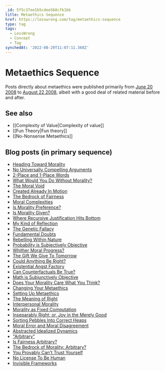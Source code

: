 ```yaml
---
_id: 5f5c37ee1b5cdee568cfb1bb
title: Metaethics Sequence
href: https://lesswrong.com/tag/metaethics-sequence
type: tag
tags:
  - LessWrong
  - Concept
  - Tag
synchedAt: '2022-08-29T11:07:11.368Z'
---
```

# Metaethics Sequence

Posts directly about metaethics were published primarily from [June 20 2008](http://lesswrong.com/lw/rh/heading_toward_morality/) to [August 22 2008](http://lesswrong.com/lw/ta/invisible_frameworks/), albeit with a good deal of related material before and after.

## See also

*   [[Complexity of Value|Complexity of value]]
*   [[Fun Theory|Fun theory]]
*   [[No-Nonsense Metaethics]]

## Blog posts (in primary sequence)

*   [Heading Toward Morality](http://lesswrong.com/lw/rh/heading_toward_morality/)
*   [No Universally Compelling Arguments](http://lesswrong.com/lw/rn/no_universally_compelling_arguments/)
*   [2-Place and 1-Place Words](http://lesswrong.com/lw/ro/2place_and_1place_words/)
*   [What Would You Do Without Morality?](http://lesswrong.com/lw/rq/what_would_you_do_without_morality/)
*   [The Moral Void](http://lesswrong.com/lw/rr/the_moral_void/)
*   [Created Already In Motion](http://lesswrong.com/lw/rs/created_already_in_motion/)
*   [The Bedrock of Fairness](http://lesswrong.com/lw/ru/the_bedrock_of_fairness/)
*   [Moral Complexities](http://lesswrong.com/lw/rw/moral_complexities/)
*   [Is Morality Preference?](http://lesswrong.com/lw/rx/is_morality_preference/)
*   [Is Morality Given?](http://lesswrong.com/lw/ry/is_morality_given/)
*   [Where Recursive Justification Hits Bottom](http://lesswrong.com/lw/s0/where_recursive_justification_hits_bottom/)
*   [My Kind of Reflection](http://lesswrong.com/lw/s2/my_kind_of_reflection/)
*   [The Genetic Fallacy](http://lesswrong.com/lw/s3/the_genetic_fallacy/)
*   [Fundamental Doubts](http://lesswrong.com/lw/s4/fundamental_doubts/)
*   [Rebelling Within Nature](http://lesswrong.com/lw/s5/rebelling_within_nature/)
*   [Probability is Subjectively Objective](http://lesswrong.com/lw/s6/probability_is_subjectively_objective/)
*   [Whither Moral Progress?](http://lesswrong.com/lw/s9/whither_moral_progress/)
*   [The Gift We Give To Tomorrow](http://lesswrong.com/lw/sa/the_gift_we_give_to_tomorrow/)
*   [Could Anything Be Right?](http://lesswrong.com/lw/sb/could_anything_be_right/)
*   [Existential Angst Factory](http://lesswrong.com/lw/sc/existential_angst_factory/)
*   [Can Counterfactuals Be True?](http://lesswrong.com/lw/sh/can_counterfactuals_be_true/)
*   [Math is Subjunctively Objective](http://lesswrong.com/lw/si/math_is_subjunctively_objective/)
*   [Does Your Morality Care What You Think?](http://lesswrong.com/lw/sj/does_your_morality_care_what_you_think/)
*   [Changing Your Metaethics](http://lesswrong.com/lw/sk/changing_your_metaethics/)
*   [Setting Up Metaethics](http://lesswrong.com/lw/sl/setting_up_metaethics/)
*   [The Meaning of Right](http://lesswrong.com/lw/sm/the_meaning_of_right/)
*   [Interpersonal Morality](http://lesswrong.com/lw/sn/interpersonal_morality/)
*   [Morality as Fixed Computation](http://lesswrong.com/lw/sw/morality_as_fixed_computation/)
*   [Inseparably Right; or, Joy in the Merely Good](http://lesswrong.com/lw/sx/inseparably_right_or_joy_in_the_merely_good/)
*   [Sorting Pebbles Into Correct Heaps](http://lesswrong.com/lw/sy/sorting_pebbles_into_correct_heaps/)
*   [Moral Error and Moral Disagreement](http://lesswrong.com/lw/sz/moral_error_and_moral_disagreement/)
*   [Abstracted Idealized Dynamics](http://lesswrong.com/lw/t0/abstracted_idealized_dynamics/)
*   ["Arbitrary"](http://lesswrong.com/lw/t1/arbitrary/)
*   [Is Fairness Arbitrary?](http://lesswrong.com/lw/t2/is_fairness_arbitrary/)
*   [The Bedrock of Morality: Arbitrary?](http://lesswrong.com/lw/t3/the_bedrock_of_morality_arbitrary/)
*   [You Provably Can't Trust Yourself](http://lesswrong.com/lw/t8/you_provably_cant_trust_yourself/)
*   [No License To Be Human](http://lesswrong.com/lw/t9/no_license_to_be_human/)
*   [Invisible Frameworks](http://lesswrong.com/lw/ta/invisible_frameworks/)